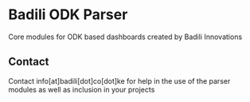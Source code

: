 Badili ODK Parser
======================

Core modules for ODK based dashboards created by Badili Innovations


Contact
-------

Contact info[at]badili[dot]co[dot]ke for help in the use of the parser modules as well as inclusion in your projects
